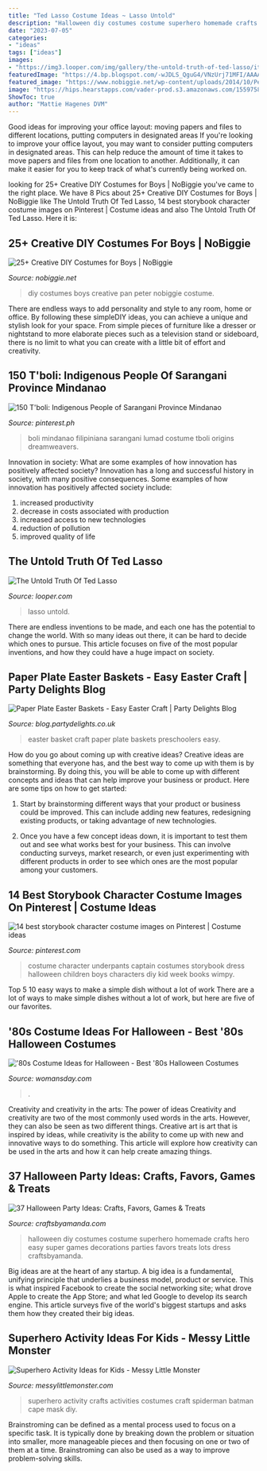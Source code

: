 ```yaml
---
title: "Ted Lasso Costume Ideas ~ Lasso Untold"
description: "Halloween diy costumes costume superhero homemade crafts hero easy super games decorations parties favors treats lots dress craftsbyamanda"
date: "2023-07-05"
categories:
- "ideas"
tags: ["ideas"]
images:
- "https://img3.looper.com/img/gallery/the-untold-truth-of-ted-lasso/it-took-a-long-time-for-ted-lasso-to-return-1611159702.jpg"
featuredImage: "https://4.bp.blogspot.com/-wJDLS_QguG4/VNzUrj71MFI/AAAAAAAADPA/TfXqlx-o44Q/s1600/superhero%2Bcostume%2Bideas.jpg"
featured_image: "https://www.nobiggie.net/wp-content/uploads/2014/10/Peter-Pan-costume-plus-24-more-creative-DIY-costumes-for-boys.jpg"
image: "https://hips.hearstapps.com/vader-prod.s3.amazonaws.com/1559758191-prince-halloween-costume-1559758167.jpg?crop=1.00xw:0.600xh;0,0.00912xh&amp;resize=480:*"
ShowToc: true
author: "Mattie Hagenes DVM"
---
```



Good ideas for improving your office layout: moving papers and files to different locations, putting computers in designated areas
If you're looking to improve your office layout, you may want to consider putting computers in designated areas. This can help reduce the amount of time it takes to move papers and files from one location to another. Additionally, it can make it easier for you to keep track of what's currently being worked on.

	

		
looking for 25+ Creative DIY Costumes for Boys | NoBiggie you've came to the right place. We have 8 Pics about 25+ Creative DIY Costumes for Boys | NoBiggie like The Untold Truth Of Ted Lasso, 14 best storybook character costume images on Pinterest | Costume ideas and also The Untold Truth Of Ted Lasso. Here it is:
		
    
## 25+ Creative DIY Costumes For Boys | NoBiggie

<img loading=lazy src="https://www.nobiggie.net/wp-content/uploads/2014/10/Peter-Pan-costume-plus-24-more-creative-DIY-costumes-for-boys.jpg" onerror="this.onerror=null;this.src='https://tse3.mm.bing.net/th?id=OIP.DReD_l8JTl5DrMxXG11igwHaLH&amp;pid=15.1';" alt="25+ Creative DIY Costumes for Boys | NoBiggie">

_Source: nobiggie.net_

>diy costumes boys creative pan peter nobiggie costume. 

	

There are endless ways to add personality and style to any room, home or office. By following these simpleDIY ideas, you can achieve a unique and stylish look for your space. From simple pieces of furniture like a dresser or nightstand to more elaborate pieces such as a television stand or sideboard, there is no limit to what you can create with a little bit of effort and creativity.

    
## 150 T&#039;boli: Indigenous People Of Sarangani Province Mindanao

<img loading=lazy src="https://i.pinimg.com/474x/68/5c/d6/685cd655846e7007dd06238ccd6740d9--mindanao-phillipines.jpg" onerror="this.onerror=null;this.src='https://tse1.mm.bing.net/th?id=OIP.WYfU-1ygs98NA3SSLCM46wHaJ6&amp;pid=15.1';" alt="150 T&#039;boli: Indigenous People of Sarangani Province Mindanao">

_Source: pinterest.ph_

>boli mindanao filipiniana sarangani lumad costume tboli origins dreamweavers. 

	

Innovation in society: What are some examples of how innovation has positively affected society?
Innovation has a long and successful history in society, with many positive consequences. Some examples of how innovation has positively affected society include: 
1. increased productivity 
2. decrease in costs associated with production 
3. increased access to new technologies 
4. reduction of pollution 
5. improved quality of life 

    
## The Untold Truth Of Ted Lasso

<img loading=lazy src="https://img3.looper.com/img/gallery/the-untold-truth-of-ted-lasso/it-took-a-long-time-for-ted-lasso-to-return-1611159702.jpg" onerror="this.onerror=null;this.src='https://tse4.mm.bing.net/th?id=OIP.G9hcEQpp0NjBl_fKz8r2jQHaEK&amp;pid=15.1';" alt="The Untold Truth Of Ted Lasso">

_Source: looper.com_

>lasso untold. 

	

There are endless inventions to be made, and each one has the potential to change the world. With so many ideas out there, it can be hard to decide which ones to pursue. This article focuses on five of the most popular inventions, and how they could have a huge impact on society.

    
## Paper Plate Easter Baskets - Easy Easter Craft | Party Delights Blog

<img loading=lazy src="http://blog.partydelights.co.uk/wp-content/uploads/2014/04/Easter-Basket-Craft-for-kids.jpg" onerror="this.onerror=null;this.src='https://tse1.mm.bing.net/th?id=OIP.GNmpIwlAXUXi0I4Icvgc4gHaE7&amp;pid=15.1';" alt="Paper Plate Easter Baskets - Easy Easter Craft | Party Delights Blog">

_Source: blog.partydelights.co.uk_

>easter basket craft paper plate baskets preschoolers easy. 

	

How do you go about coming up with creative ideas?
Creative ideas are something that everyone has, and the best way to come up with them is by brainstorming. By doing this, you will be able to come up with different concepts and ideas that can help improve your business or product. Here are some tips on how to get started:
1. Start by brainstorming different ways that your product or business could be improved. This can include adding new features, redesigning existing products, or taking advantage of new technologies.

2. Once you have a few concept ideas down, it is important to test them out and see what works best for your business. This can involve conducting surveys, market research, or even just experimenting with different products in order to see which ones are the most popular among your customers.


    
## 14 Best Storybook Character Costume Images On Pinterest | Costume Ideas

<img loading=lazy src="https://i.pinimg.com/736x/aa/11/59/aa11593349fdf5e98107cba9c9f94050.jpg" onerror="this.onerror=null;this.src='https://tse2.mm.bing.net/th?id=OIP.Scl2I_dPOpglZgHaGEd9ZwHaJ3&amp;pid=15.1';" alt="14 best storybook character costume images on Pinterest | Costume ideas">

_Source: pinterest.com_

>costume character underpants captain costumes storybook dress halloween children boys characters diy kid week books wimpy. 

	

Top 5 10 easy ways to make a simple dish without a lot of work
There are a lot of ways to make simple dishes without a lot of work, but here are five of our favorites.

    
## &#039;80s Costume Ideas For Halloween - Best &#039;80s Halloween Costumes

<img loading=lazy src="https://hips.hearstapps.com/vader-prod.s3.amazonaws.com/1559758191-prince-halloween-costume-1559758167.jpg?crop=1.00xw:0.600xh;0,0.00912xh&amp;resize=480:*" onerror="this.onerror=null;this.src='https://tse3.mm.bing.net/th?id=OIP.c6tRUeWU8Cod73QlZ3mAEAHaLH&amp;pid=15.1';" alt="&#039;80s Costume Ideas for Halloween - Best &#039;80s Halloween Costumes">

_Source: womansday.com_

>. 

	

Creativity and creativity in the arts: The power of ideas
Creativity and creativity are two of the most commonly used words in the arts. However, they can also be seen as two different things. Creative art is art that is inspired by ideas, while creativity is the ability to come up with new and innovative ways to do something. This article will explore how creativity can be used in the arts and how it can help create amazing things.

    
## 37 Halloween Party Ideas: Crafts, Favors, Games &amp; Treats

<img loading=lazy src="https://craftsbyamanda.com/wp-content/uploads/2015/10/halloween-party-ideas-kids-costumes1.jpg" onerror="this.onerror=null;this.src='https://tse3.mm.bing.net/th?id=OIP.kL5oXa4PAjmahQFa_uBI1gHaJC&amp;pid=15.1';" alt="37 Halloween Party Ideas: Crafts, Favors, Games &amp; Treats">

_Source: craftsbyamanda.com_

>halloween diy costumes costume superhero homemade crafts hero easy super games decorations parties favors treats lots dress craftsbyamanda. 

	

Big ideas are at the heart of any startup. A big idea is a fundamental, unifying principle that underlies a business model, product or service. This is what inspired Facebook to create the social networking site; what drove Apple to create the App Store; and what led Google to develop its search engine. This article surveys five of the world's biggest startups and asks them how they created their big ideas.

    
## Superhero Activity Ideas For Kids - Messy Little Monster

<img loading=lazy src="https://4.bp.blogspot.com/-wJDLS_QguG4/VNzUrj71MFI/AAAAAAAADPA/TfXqlx-o44Q/s1600/superhero%2Bcostume%2Bideas.jpg" onerror="this.onerror=null;this.src='https://tse2.mm.bing.net/th?id=OIP.hx2Qb5RFKr_GXXN1yRQzhQHaHa&amp;pid=15.1';" alt="Superhero Activity Ideas for Kids - Messy Little Monster">

_Source: messylittlemonster.com_

>superhero activity crafts activities costumes craft spiderman batman cape mask diy. 

	

Brainstroming can be defined as a mental process used to focus on a specific task. It is typically done by breaking down the problem or situation into smaller, more manageable pieces and then focusing on one or two of them at a time. Brainstroming can also be used as a way to improve problem-solving skills.

